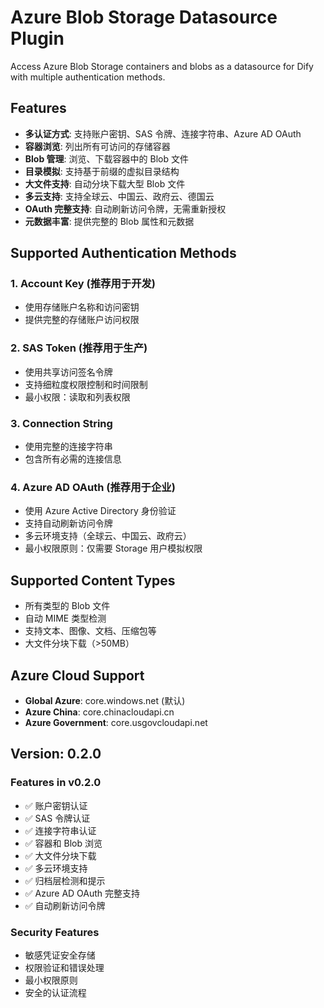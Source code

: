 # Azure Blob Storage Datasource Plugin

Access Azure Blob Storage containers and blobs as a datasource for Dify with multiple authentication methods.

## Features

- **多认证方式**: 支持账户密钥、SAS 令牌、连接字符串、Azure AD OAuth
- **容器浏览**: 列出所有可访问的存储容器
- **Blob 管理**: 浏览、下载容器中的 Blob 文件
- **目录模拟**: 支持基于前缀的虚拟目录结构
- **大文件支持**: 自动分块下载大型 Blob 文件
- **多云支持**: 支持全球云、中国云、政府云、德国云
- **OAuth 完整支持**: 自动刷新访问令牌，无需重新授权
- **元数据丰富**: 提供完整的 Blob 属性和元数据

## Supported Authentication Methods

### 1. Account Key (推荐用于开发)
- 使用存储账户名称和访问密钥
- 提供完整的存储账户访问权限

### 2. SAS Token (推荐用于生产)
- 使用共享访问签名令牌
- 支持细粒度权限控制和时间限制
- 最小权限：读取和列表权限

### 3. Connection String
- 使用完整的连接字符串
- 包含所有必需的连接信息

### 4. Azure AD OAuth (推荐用于企业)
- 使用 Azure Active Directory 身份验证
- 支持自动刷新访问令牌
- 多云环境支持（全球云、中国云、政府云）
- 最小权限原则：仅需要 Storage 用户模拟权限

## Supported Content Types

- 所有类型的 Blob 文件
- 自动 MIME 类型检测
- 支持文本、图像、文档、压缩包等
- 大文件分块下载（>50MB）

## Azure Cloud Support

- **Global Azure**: core.windows.net (默认)
- **Azure China**: core.chinacloudapi.cn
- **Azure Government**: core.usgovcloudapi.net

## Version: 0.2.0

### Features in v0.2.0
- ✅ 账户密钥认证
- ✅ SAS 令牌认证  
- ✅ 连接字符串认证
- ✅ 容器和 Blob 浏览
- ✅ 大文件分块下载
- ✅ 多云环境支持
- ✅ 归档层检测和提示
- ✅ Azure AD OAuth 完整支持
- ✅ 自动刷新访问令牌

### Security Features
- 敏感凭证安全存储
- 权限验证和错误处理
- 最小权限原则
- 安全的认证流程
